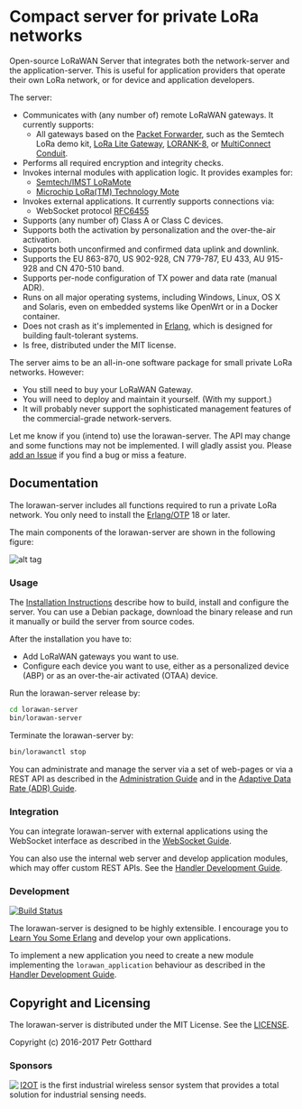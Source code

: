 # Compact server for private LoRa networks

Open-source LoRaWAN Server that integrates both the network-server and the application-server.
This is useful for application providers that operate their own LoRa network,
or for device and application developers.

The server:
 * Communicates with (any number of) remote LoRaWAN gateways. It currently supports:
   * All gateways based on the [Packet Forwarder](https://github.com/Lora-net/packet_forwarder),
     such as the Semtech LoRa demo kit,
     [LoRa Lite Gateway](https://wireless-solutions.de/products/long-range-radio/lora_lite_gateway.html),
     [LORANK-8](http://webshop.ideetron.nl/LORANK-8),
     or [MultiConnect Conduit](http://www.multitech.com/brands/multiconnect-conduit).
 * Performs all required encryption and integrity checks.
 * Invokes internal modules with application logic. It provides examples for:
   * [Semtech/IMST LoRaMote](http://webshop.imst.de/loramote-lora-evaluation-tool.html)
   * [Microchip LoRa(TM) Technology Mote](http://www.microchip.com/Developmenttools/ProductDetails.aspx?PartNO=dm164138)
 * Invokes external applications. It currently supports connections via:
   * WebSocket protocol [RFC6455](https://tools.ietf.org/rfc/rfc6455.txt)
 * Supports (any number of) Class A or Class C devices.
 * Supports both the activation by personalization and the over-the-air activation.
 * Supports both unconfirmed and confirmed data uplink and downlink.
 * Supports the EU 863-870, US 902-928, CN 779-787, EU 433, AU 915-928 and CN 470-510 band.
 * Supports per-node configuration of TX power and data rate (manual ADR).
 * Runs on all major operating systems, including Windows, Linux, OS X and Solaris,
   even on embedded systems like OpenWrt or in a Docker container.
 * Does not crash as it's implemented in [Erlang](https://www.erlang.org/), which is
   designed for building fault-tolerant systems.
 * Is free, distributed under the MIT license.

The server aims to be an all-in-one software package for small private LoRa networks.
However:
 * You still need to buy your LoRaWAN Gateway.
 * You will need to deploy and maintain it yourself. (With my support.)
 * It will probably never support the sophisticated management features of the
   commercial-grade network-servers.

Let me know if you (intend to) use the lorawan-server. The API may change and some
functions may not be implemented. I will gladly assist you. Please
[add an Issue](https://github.com/gotthardp/lorawan-server/issues/new)
if you find a bug or miss a feature.


## Documentation

The lorawan-server includes all functions required to run a private LoRa network.
You only need to install the [Erlang/OTP](http://www.erlang.org) 18 or later.

The main components of the lorawan-server are shown in the following figure:

![alt tag](https://raw.githubusercontent.com/gotthardp/lorawan-server/master/doc/images/server-architecture.png)

### Usage

The [Installation Instructions](doc/Installation.md) describe how to build,
install and configure the server. You can use a Debian package, download the binary
release and run it manually or build the server from source codes.

After the installation you have to:
 * Add LoRaWAN gateways you want to use.
 * Configure each device you want to use, either as a personalized device (ABP) or
   as an over-the-air activated (OTAA) device.

Run the lorawan-server release by:
```bash
cd lorawan-server
bin/lorawan-server
```

Terminate the lorawan-server by:
```bash
bin/lorawanctl stop
```

You can administrate and manage the server via a set of web-pages or via a REST API
as described in the [Administration Guide](doc/Administration.md) and in the
[Adaptive Data Rate (ADR) Guide](doc/ADR.md).

### Integration

You can integrate lorawan-server with external applications using the WebSocket
interface as described in the [WebSocket Guide](doc/WebSockets.md).

You can also use the internal web server and develop application modules, which
may offer custom REST APIs. See the [Handler Development Guide](doc/Handlers.md).

### Development
[![Build Status](https://travis-ci.org/gotthardp/lorawan-server.svg?branch=master)](https://travis-ci.org/gotthardp/lorawan-server)

The lorawan-server is designed to be highly extensible. I encourage you to
[Learn You Some Erlang](http://learnyousomeerlang.com/introduction) and develop
your own applications.

To implement a new application you need to create a new module implementing the
`lorawan_application` behaviour as described in the [Handler Development Guide](doc/Handlers.md).


## Copyright and Licensing

The lorawan-server is distributed under the MIT License.
See the [LICENSE](LICENSE).

Copyright (c) 2016-2017 Petr Gotthard

### Sponsors

<a href="http://www.iotini.com"><img align="left" src="http://www.iotini.com/images/logo.png"></a>
[I2OT](http://www.iotini.com/#product) is the first industrial wireless sensor
system that provides a total solution for industrial sensing needs.
